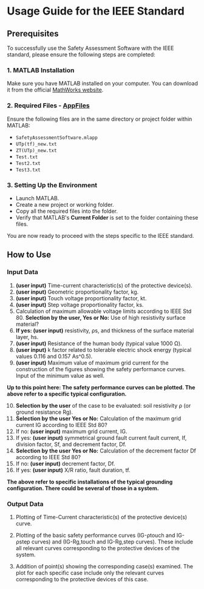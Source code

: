 # Usage Guide for the IEEE Standard

## Prerequisites

To successfully use the Safety Assessment Software with the IEEE standard, please ensure the following steps are completed:

### 1. MATLAB Installation
Make sure you have MATLAB installed on your computer. You can download it from the official [MathWorks website](https://www.mathworks.com/products/matlab.html).

### 2. Required Files - [AppFiles](AppFiles)
Ensure the following files are in the same directory or project folder within MATLAB:
- `SafetyAssessmentSoftware.mlapp`
- `UTp(tf)_new.txt`
- `ZT(UTp)_new.txt`
- `Test.txt`
- `Test2.txt`
- `Test3.txt`

### 3. Setting Up the Environment
- Launch MATLAB.
- Create a new project or working folder.
- Copy all the required files into the folder.
- Verify that MATLAB's **Current Folder** is set to the folder containing these files.

You are now ready to proceed with the steps specific to the IEEE standard.

## How to Use
### Input Data

1. **(user input)** Time-current characteristic(s) of the protective device(s). 
2. **(user input)** Geometric proportionality factor, kg.
3. **(user input)** Touch voltage proportionality factor, kt.
4. **(user input)** Step voltage proportionality factor, ks.
5. Calculation of maximum allowable voltage limits according to IEEE Std 80. **Selection by the user, Yes or No:** Use of high resistivity surface material?
6. **If yes: (user input)** resistivity, ρs, and thickness of the surface material layer, hs.
7. **(user input)** Resistance of the human body (typical value 1000 Ω).
8. **(user input)** k factor related to tolerable electric shock energy (typical values 0.116 and 0.157 As^0.5).
9. **(user input)** Maximum value of maximum grid current for the construction of the figures showing the safety performance curves. Input of the minimum value as well.

**Up to this point here: The safety performance curves can be plotted.
The above refer to a specific typical configuration.**

10. **Selection by the user** of the case to be evaluated: soil resistivity ρ (or ground resistance Rg).
11. **Selection by the user Yes or No:** Calculation of the maximum grid current IG according to IEEE Std 80?
12. If no: **(user input)** maximum grid current, IG.
13. If yes: **(user input)** symmetrical ground fault current fault current, If, division factor, Sf, and decrement factor, Df.
14. **Selection by the user Yes or No:** Calculation of the decrement factor Df according to IEEE Std 80?
15. If no: **(user input)** decrement factor, Df.
16. If yes: **(user input)** X/R ratio, fault duration, tf.

**The above refer to specific installations of the typical grounding configuration. 
There could be several of those in a system.** 


### Output Data
1. Plotting of Time-Current characteristic(s) of the protective device(s) curve.

2. Plotting of the basic safety performance curves (IG-ρtouch and IG-ρstep curves) and (IG-Rg,touch and IG-Rg,step curves). These include all relevant curves corresponding to the protective devices of the system.

3. Addition of point(s) showing the corresponding case(s) examined. The plot for each specific case include only the relevant curves corresponding to the protective devices of this case.

